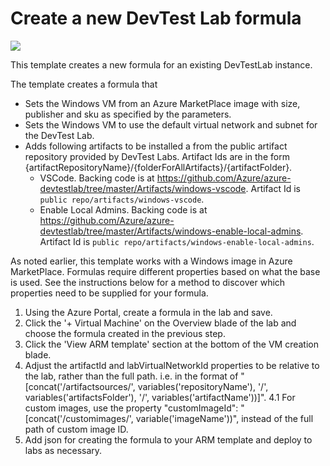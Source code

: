 # Create a new DevTest Lab formula

<a href="https://portal.azure.com/#create/Microsoft.Template/uri/https%3A%2F%2Fraw.githubusercontent.com%2FAzure%2Fazure-devtestlab%2Fmaster%2FARMTemplates%2F201-dtl-create-formula%2Fazuredeploy.json" target="_blank">
    <img src="http://azuredeploy.net/deploybutton.png"/>
</a>


This template creates a new formula for an existing DevTestLab instance.

The template creates a formula that 
- Sets the Windows VM from an Azure MarketPlace image with size, publisher and sku as specified by the parameters.
- Sets the Windows VM to use the default virtual network and subnet for the DevTest Lab.
- Adds following artifacts to be installed a from the public artifact repository provided by DevTest Labs.  Artifact Ids are in the form {artifactRepositoryName}/{folderForAllArtifacts}/{artifactFolder}.
  - VSCode.  Backing code is at https://github.com/Azure/azure-devtestlab/tree/master/Artifacts/windows-vscode.  Artifact Id is `public repo/artifacts/windows-vscode`.
  - Enable Local Admins.  Backing code is at https://github.com/Azure/azure-devtestlab/tree/master/Artifacts/windows-enable-local-admins.  Artifact Id is `public repo/artifacts/windows-enable-local-admins`.

As noted earlier, this template works with a Windows image in Azure MarketPlace.  Formulas require different properties based on what the base is used.  See the instructions below for a method to discover which properties need to be supplied for your formula.

1. Using the Azure Portal, create a formula in the lab and save.
2. Click the '+  Virtual Machine' on the Overview blade of the lab and choose the formula created in the previous step.
3. Click the 'View ARM template' section at the bottom of the VM creation blade.
4. Adjust the artifactId and labVirtualNetworkId properties to be relative to the lab, rather than the full path. i.e. in the format of "[concat('/artifactsources/', variables('repositoryName'), '/', variables('artifactsFolder'), '/', variables('artifactName'))]".
4.1 For custom images, use the property "customImageId": "[concat('/customimages/', variable('imageName'))", instead of the full path of custom image ID.
5. Add json for creating the formula to your ARM template and deploy to labs as necessary.
